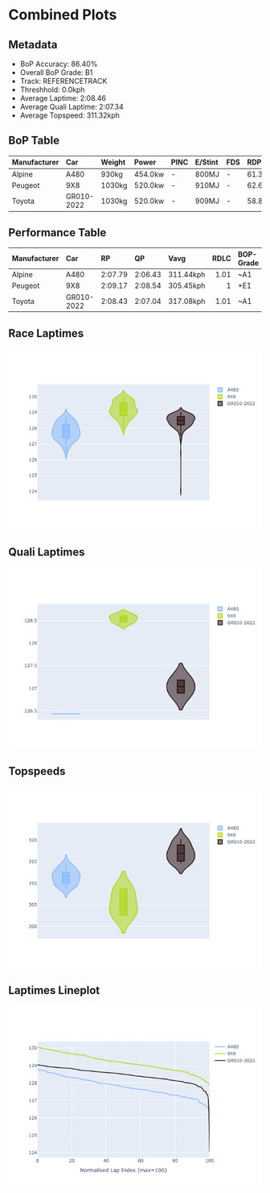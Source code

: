 # Combined Plots

## Metadata

- BoP Accuracy: 86.40%
- Overall BoP Grade: B1
- Track: REFERENCETRACK
- Threshhold: 0.0kph
- Average Laptime: 2:08.46
- Average Quali Laptime: 2:07.34
- Average Topspeed: 311.32kph

## BoP Table
| Manufacturer   | Car        | Weight   | Power   | PINC   | E/Stint   | FDS   | RDP    | QDP     | TDP    |
|:---------------|:-----------|:---------|:--------|:-------|:----------|:------|:-------|:--------|:-------|
| Alpine         | A480       | 930kg    | 454.0kw | -      | 800MJ     | -     | 61.30% | 100.00% | 11.72% |
| Peugeot        | 9X8        | 1030kg   | 520.0kw | -      | 910MJ     | -     | 62.67% | 66.67%  | 1.30%  |
| Toyota         | GR010-2022 | 1030kg   | 520.0kw | -      | 909MJ     | -     | 58.84% | 40.00%  | 3.32%  |

## Performance Table
| Manufacturer   | Car        | RP      | QP      | Vavg      |   RDLC | BOP-Grade   | Match   |
|:---------------|:-----------|:--------|:--------|:----------|-------:|:------------|:--------|
| Alpine         | A480       | 2:07.79 | 2:06.43 | 311.44kph |   1.01 | ~A1         | 100.00% |
| Peugeot        | 9X8        | 2:09.17 | 2:08.54 | 305.45kph |   1    | +E1         | 59.57%  |
| Toyota         | GR010-2022 | 2:08.43 | 2:07.04 | 317.08kph |   1.01 | ~A1         | 99.63%  |

## Race Laptimes
![Race Laptimes](images/race_violin.png)

## Quali Laptimes
![Quali Laptimes](images/quali_violin.png)

## Topspeeds
![Topspeeds](images/topspeed_violin.png)

## Laptimes Lineplot
![Laptimes Lineplot](images/laptime_line.png)

